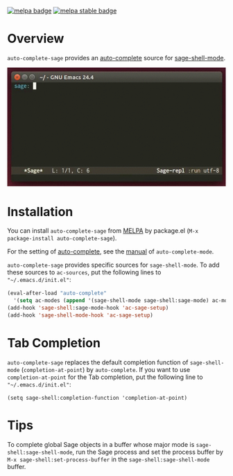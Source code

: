 [![melpa badge][melpa-badge]][melpa-link] [![melpa stable badge][melpa-stable-badge]][melpa-stable-link]

# Overview

`auto-complete-sage` provides an [auto-complete](https://github.com/auto-complete/auto-complete)
 source for [sage-shell-mode](https://github.com/stakemori/sage-shell-mode).

![ac-sage](images/ac-sage.gif)

# Installation
You can install `auto-complete-sage` from
[MELPA](https://github.com/milkypostman/melpa.git) by package.el
(`M-x package-install auto-complete-sage`).

For the setting of [auto-complete](https://github.com/auto-complete/auto-complete),
see the [manual](http://cx4a.org/software/auto-complete/manual.html)
of `auto-complete-mode`.

`auto-complete-sage` provides specific sources for `sage-shell-mode`.
To add these sources to `ac-sources`, put the following lines to `"~/.emacs.d/init.el"`:
```lisp
(eval-after-load "auto-complete"
  '(setq ac-modes (append '(sage-shell-mode sage-shell:sage-mode) ac-modes)))
(add-hook 'sage-shell:sage-mode-hook 'ac-sage-setup)
(add-hook 'sage-shell-mode-hook 'ac-sage-setup)
```

# Tab Completion
`auto-complete-sage` replaces the default completion function of
`sage-shell-mode` (`completion-at-point`) by `auto-complete`.
If you want to use `completion-at-point` for the Tab completion,
put the following line to `"~/.emacs.d/init.el"`:

```
(setq sage-shell:completion-function 'completion-at-point)
```


# Tips
To complete global Sage objects in a buffer whose major mode is
`sage-shell:sage-shell-mode`,
run the Sage process and set the process buffer by
`M-x sage-shell:set-process-buffer` in the `sage-shell:sage-shell-mode`
 buffer.

[melpa-link]: http://melpa.org/#/auto-complete-sage
[melpa-stable-link]: http://stable.melpa.org/#/auto-complete-sage
[melpa-badge]: http://melpa.org/packages/auto-complete-sage-badge.svg
[melpa-stable-badge]: http://stable.melpa.org/packages/auto-complete-sage-badge.svg
